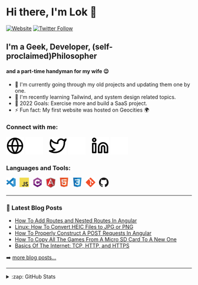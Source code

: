 # Hi there, I'm Lok 👋

[![Website](https://img.shields.io/website?label=lokarithm.com&style=for-the-badge&url=https%3A%2F%2Flokarithm.com)](https://lokarithm.com)
[![Twitter Follow](https://img.shields.io/twitter/follow/lokarithm?color=1DA1F2&logo=twitter&style=for-the-badge)](https://twitter.com/intent/follow?original_referer=https%3A%2F%2Fgithub.com%2Flokarithm&screen_name=lokarithm)

## I'm a Geek, Developer, (self-proclaimed)Philosopher
#### and a part-time handyman for my wife 😉

- 🔭 I'm currently going through my old projects and updating them one by one.
- 🌱 I'm recently learning Tailwind, and system design related topics.
- 🥅 2022 Goals: Exercise more and build a SaaS project.
- ⚡ Fun fact: My first website was hosted on Geocities 🌍

### Connect with me:

[![website](./img/globe-light.svg)](https://lokarithm.com#gh-light-mode-only)
[![website](./img/globe-dark.svg)](https://lokarithm.com#gh-dark-mode-only)
&nbsp;&nbsp;
[![website](./img/twitter-light.svg)](https://twitter.com/lokarithm#gh-light-mode-only)
[![website](./img/twitter-dark.svg)](https://twitter.com/lokarithm#gh-dark-mode-only)
&nbsp;&nbsp;
[![website](./img/linkedin-light.svg)](https://linkedin.com/in/lokarithm#gh-light-mode-only)
[![website](./img/linkedin-dark.svg)](https://linkedin.com/in/lokarithm#gh-dark-mode-only)
&nbsp;&nbsp;

### Languages and Tools:

<img align="left" alt="Visual Studio Code" width="26px" src="img/vs-code.svg" style="padding-right:10px;" />
<img align="left" alt="JavaScript" width="26px" src="img/javascript.svg" style="padding-right:10px;" />
<img align="left" alt="C Sharp" width="26px" src="img/c-sharp.svg" style="padding-right:10px;" />
<img align="left" alt="Angular 2" width="26px" src="img/angular.svg" style="padding-right:10px;" />
<img align="left" alt="HTML5" width="26px" src="img/html5.svg" style="padding-right:10px;" />
<img align="left" alt="CSS3" width="26px" src="img/css3.svg" style="padding-right:10px;" />
<img align="left" alt="Git" width="26px" src="img/git.svg" style="padding-right:10px;" />
<img align="left" alt="GitHub" width="26px" src="img/github.png" style="padding-right:10px;" />


<br />
<br />

---

### 📕 Latest Blog Posts

<!-- BLOG-POST-LIST:START -->
- [How To Add Routes and Nested Routes In Angular](https://lokarithm.com/2022/05/16/how-to-add-routes-and-nested-routes-in-angular/)
- [Linux: How To Convert HEIC Files to JPG or PNG](https://lokarithm.com/2021/02/27/linux-how-to-convert-heic-files-to-jpg-or-png/)
- [How To Properly Construct A  POST Requests In Angular](https://lokarithm.com/2020/12/30/angular-post-request-with-header-body-and-parameters/)
- [How To Copy All The Games From A Micro SD Card To A New One](https://lokarithm.com/2020/11/30/how-i-copied-all-of-my-nintendo-switch-games-to-a-new-micro-sd-card-using-the-dd-command/)
- [Basics Of The Internet: TCP, HTTP, and HTTPS](https://lokarithm.com/2020/08/17/basics-of-the-internet-tcp-http-https/)
<!-- BLOG-POST-LIST:END -->

➡️ [more blog posts...](https://lokarithm.com)

---

<details>
  <summary>:zap: GitHub Stats</summary>

  <img align="left" alt="lokarithm's GitHub Stats" src="https://github-readme-stats.vercel.app/api?username=lokarithm&show_icons=true&hide_border=false" />

</details>

[website]: https://lokarithm.com
[twitter]: https://twitter.com/lokarithm
[linkedin]: https://www.linkedin.com/in/lokarithm